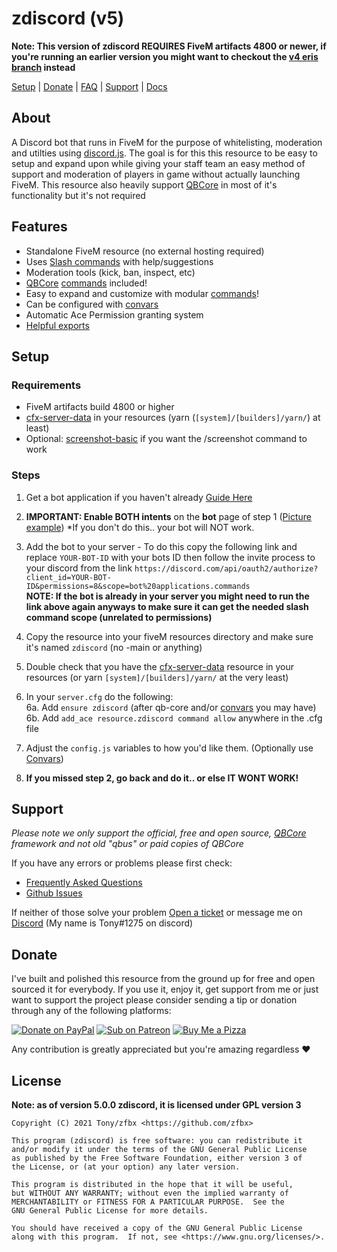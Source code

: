 # zdiscord (v5)

**Note: This version of zdiscord REQUIRES FiveM artifacts 4800 or newer, if you're running an earlier version you might want to checkout the [v4 eris branch](https://github.com/zfbx/zdiscord/tree/eris) instead**

[Setup](#setup) | [Donate](#donate) | [FAQ](https://zfbx.github.io/zdiscord/faq) | [Support](#support) | [Docs](https://zfbx.github.io/zdiscord)

## About

A Discord bot that runs in FiveM for the purpose of whitelisting, moderation and utilties using [discord.js](https://discord.js.org/). The goal is for this this resource to be easy to setup and expand upon while giving your staff team an easy method of support and moderation of players in game without actually launching FiveM. This resource also heavily support [QBCore](https://github.com/qbcore-framework) in most of it's functionality but it's not required



## Features

- Standalone FiveM resource (no external hosting required)
- Uses [Slash commands](https://support.discord.com/hc/en-us/articles/1500000368501-Slash-Commands-FAQ) with help/suggestions
- Moderation tools (kick, ban, inspect, etc)
- [QBCore](https://github.com/qbcore-framework) [commands](https://zfbx.github.io/zdiscord/commands) included!
- Easy to expand and customize with modular [commands](https://zfbx.github.io/zdiscord/commands#add-commands)!
- Can be configured with [convars](https://zfbx.github.io/zdiscord/convars)
- Automatic Ace Permission granting system
- [Helpful exports](https://zfbx.github.io/zdiscord/exports)

## Setup

### Requirements
- FiveM artifacts build 4800 or higher
- [cfx-server-data](https://github.com/citizenfx/cfx-server-data) in your resources (yarn (`[system]/[builders]/yarn/`) at least)
- Optional: [screenshot-basic](https://github.com/citizenfx/screenshot-basic) if you want the /screenshot command to work

### Steps
1. Get a bot application if you haven't already [Guide Here](https://discordjs.guide/preparations/setting-up-a-bot-application.html)

2. **IMPORTANT: Enable BOTH intents** on the **bot** page of step 1 ([Picture example](https://zfbx.github.io/zdiscord/images/intents.png)) *If you don't do this.. your bot will NOT work.

3. Add the bot to your server - To do this copy the following link and replace `YOUR-BOT-ID` with your bots ID then follow the invite process to your discord from the link
`https://discord.com/api/oauth2/authorize?client_id=YOUR-BOT-ID&permissions=8&scope=bot%20applications.commands`<br>
**NOTE: If the bot is already in your server you might need to run the link above again anyways to make sure it can get the needed slash command scope (unrelated to permissions)**

4. Copy the resource into your fiveM resources directory and make sure it's named `zdiscord` (no -main or anything)

5. Double check that you have the [cfx-server-data](https://github.com/citizenfx/cfx-server-data) resource in your resources (or yarn `[system]/[builders]/yarn/` at the very least)

6. In your `server.cfg` do the following:<br>
    6a. Add `ensure zdiscord` (after qb-core and/or [convars](https://zfbx.github.io/zdiscord/convars) you may have)<br>
    6b. Add `add_ace resource.zdiscord command allow` anywhere in the .cfg file

7. Adjust the `config.js` variables to how you'd like them. (Optionally use [Convars](https://zfbx.github.io/zdiscord/convars))

8. **If you missed step 2, go back and do it.. or else IT WONT WORK!**


## Support

*Please note we only support the official, free and open source, [QBCore](https://github.com/qbcore-framework) framework and not old "qbus" or paid copies of QBCore*

If you have any errors or problems please first check:
- [Frequently Asked Questions](https://zfbx.github.io/zdiscord/faq)
- [Github Issues](https://github.com/zfbx/zdiscord/issues?q=)

If neither of those solve your problem [Open a ticket](https://github.com/zfbx/zdiscord/issues/new/choose) or message me on [Discord](https://discord.gg/M6neBU3cvP) (My name is Tony#1275 on discord)


## Donate

I've built and polished this resource from the ground up for free and open sourced it for everybody. If you use it, enjoy it, get support from me or just want to support the project please consider sending a tip or donation through any of the following platforms:

[![Donate on PayPal](https://img.shields.io/badge/Donate-PayPal-%2300457C?style=for-the-badge&logo=paypal)](https://paypal.me/zfbx)
[![Sub on Patreon](https://img.shields.io/badge/Support-Patreon-%23FF424D?style=for-the-badge&logo=patreon)](https://www.patreon.com/zfbx)
[![Buy Me a Pizza](https://img.shields.io/badge/Pizza-BuyMeACoffee-%23FFDD00?style=for-the-badge&logo=buymeacoffee)](https://www.buymeacoffee.com/zfbx)

Any contribution is greatly appreciated but you're amazing regardless ♥

## License

**Note: as of version 5.0.0 zdiscord, it is licensed under GPL version 3**

    Copyright (C) 2021 Tony/zfbx <https://github.com/zfbx>

    This program (zdiscord) is free software: you can redistribute it
    and/or modify it under the terms of the GNU General Public License
    as published by the Free Software Foundation, either version 3 of
    the License, or (at your option) any later version.

    This program is distributed in the hope that it will be useful,
    but WITHOUT ANY WARRANTY; without even the implied warranty of
    MERCHANTABILITY or FITNESS FOR A PARTICULAR PURPOSE.  See the
    GNU General Public License for more details.

    You should have received a copy of the GNU General Public License
    along with this program.  If not, see <https://www.gnu.org/licenses/>.

